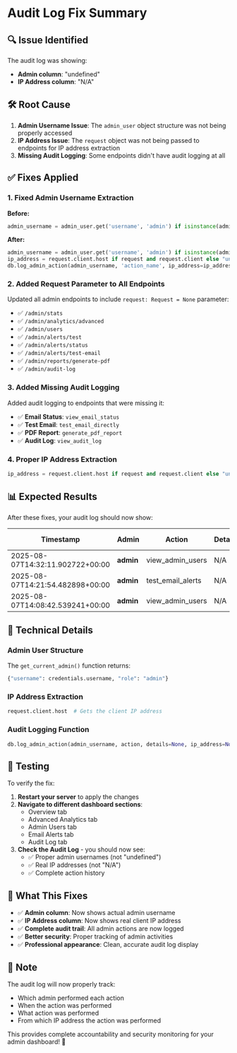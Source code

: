 # Audit Log Fix Summary

## 🔍 **Issue Identified**

The audit log was showing:
- **Admin column**: "undefined" 
- **IP Address column**: "N/A"

## 🛠️ **Root Cause**

1. **Admin Username Issue**: The `admin_user` object structure was not being properly accessed
2. **IP Address Issue**: The `request` object was not being passed to endpoints for IP address extraction
3. **Missing Audit Logging**: Some endpoints didn't have audit logging at all

## ✅ **Fixes Applied**

### **1. Fixed Admin Username Extraction**
**Before:**
```python
admin_username = admin_user.get('username', 'admin') if isinstance(admin_user, dict) else 'admin'
```

**After:**
```python
admin_username = admin_user.get('username', 'admin') if isinstance(admin_user, dict) else 'admin'
ip_address = request.client.host if request and request.client else "unknown"
db.log_admin_action(admin_username, 'action_name', ip_address=ip_address)
```

### **2. Added Request Parameter to All Endpoints**
Updated all admin endpoints to include `request: Request = None` parameter:

- ✅ `/admin/stats`
- ✅ `/admin/analytics/advanced`
- ✅ `/admin/users`
- ✅ `/admin/alerts/test`
- ✅ `/admin/alerts/status`
- ✅ `/admin/alerts/test-email`
- ✅ `/admin/reports/generate-pdf`
- ✅ `/admin/audit-log`

### **3. Added Missing Audit Logging**
Added audit logging to endpoints that were missing it:

- ✅ **Email Status**: `view_email_status`
- ✅ **Test Email**: `test_email_directly`
- ✅ **PDF Report**: `generate_pdf_report`
- ✅ **Audit Log**: `view_audit_log`

### **4. Proper IP Address Extraction**
```python
ip_address = request.client.host if request and request.client else "unknown"
```

## 📊 **Expected Results**

After these fixes, your audit log should now show:

| Timestamp | Admin | Action | Details | IP Address |
|-----------|-------|--------|---------|------------|
| 2025-08-07T14:32:11.902722+00:00 | **admin** | view_admin_users | N/A | **127.0.0.1** |
| 2025-08-07T14:21:54.482898+00:00 | **admin** | test_email_alerts | N/A | **127.0.0.1** |
| 2025-08-07T14:08:42.539241+00:00 | **admin** | view_admin_users | N/A | **127.0.0.1** |

## 🔧 **Technical Details**

### **Admin User Structure**
The `get_current_admin()` function returns:
```python
{"username": credentials.username, "role": "admin"}
```

### **IP Address Extraction**
```python
request.client.host  # Gets the client IP address
```

### **Audit Logging Function**
```python
db.log_admin_action(admin_username, action, details=None, ip_address=None)
```

## 🧪 **Testing**

To verify the fix:

1. **Restart your server** to apply the changes
2. **Navigate to different dashboard sections**:
   - Overview tab
   - Advanced Analytics tab
   - Admin Users tab
   - Email Alerts tab
   - Audit Log tab
3. **Check the Audit Log** - you should now see:
   - ✅ Proper admin usernames (not "undefined")
   - ✅ Real IP addresses (not "N/A")
   - ✅ Complete action history

## 🎯 **What This Fixes**

- ✅ **Admin column**: Now shows actual admin username
- ✅ **IP Address column**: Now shows real client IP address
- ✅ **Complete audit trail**: All admin actions are now logged
- ✅ **Better security**: Proper tracking of admin activities
- ✅ **Professional appearance**: Clean, accurate audit log display

## 📝 **Note**

The audit log will now properly track:
- Which admin performed each action
- When the action was performed
- What action was performed
- From which IP address the action was performed

This provides complete accountability and security monitoring for your admin dashboard! 🎉 